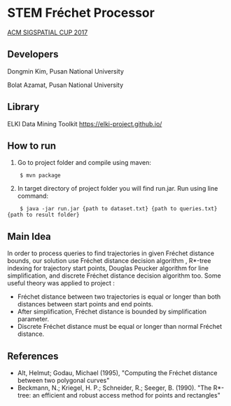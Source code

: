 # STEM Fréchet Processor
[ACM SIGSPATIAL CUP 2017](http://sigspatial2017.sigspatial.org/giscup2017/)

## Developers

Dongmin Kim, Pusan National University


Bolat Azamat, Pusan National University


## Library

ELKI Data Mining Toolkit https://elki-project.github.io/


## How to run

1. Go to project folder and compile using maven:

```
    $ mvn package
```

2. In target directory of project folder you will find run.jar. Run using line command:

```
    $ java -jar run.jar {path to dataset.txt} {path to queries.txt} {path to result folder}
```

## Main Idea

In order to process queries to find trajectories in given Fréchet distance bounds, our solution use Fréchet distance decision algorithm
, R*-tree indexing for trajectory start points, Douglas Peucker algorithm for line simplification, and discrete Fréchet distance decision algorithm too.
Some useful theory was applied to project : 

* Fréchet distance between two trajectories is equal or longer than both distances between start points and end points.
* After simplification, Fréchet distance is bounded by simplification parameter.
* Discrete Fréchet distance must be equal or longer than normal Fréchet distance.

## References 
   - Alt, Helmut; Godau, Michael (1995), "Computing the Fréchet distance between two polygonal curves"
   - Beckmann, N.; Kriegel, H. P.; Schneider, R.; Seeger, B. (1990). "The R*-tree: an efficient and robust access method for points and rectangles"